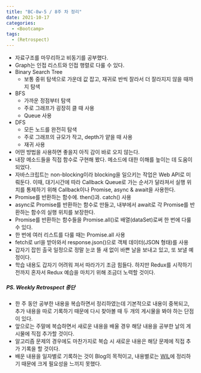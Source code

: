 ```yaml
---
title: "BC-8w-5 / 8주 차 정리"
date: 2021-10-17
categories:
  - <Bootcamp>
tags:
  - (Retrospect)
---
```


- 자료구조를 마무리하고 비동기를 공부했다.
- Graph는 인접 리스트와 인접 행렬로 다룰 수 있다.
- Binary Search Tree
  - 보통 중위 탐색으로 가운데 값 잡고, 재귀로 반씩 잘라서 더 잘라지지 않을 때까지 탐색
- BFS
  - 가까운 정점부터 탐색
  - 주로 그래프가 굉장히 클 때 사용
  - Queue 사용
- DFS
  - 모든 노드를 완전히 탐색
  - 주로 그래프의 규모가 작고, depth가 얕을 때 사용
  - 재귀 사용
- 어떤 방법을 사용하면 좋을지 아직 감이 바로 오지 않는다.
- 내장 메소드들을 직접 함수로 구현해 봤다. 메소드에 대한 이해를 높이는 데 도움이 되었다.
- 자바스크립트는 non-blocking이라 blocking을 일으키는 작업은 Web API로 미뤄둔다. 이때, 대기시간에 따라 Callback Queue로 가는 순서가 달라져서 실행 위치를 통제하기 위해 Callback이나 Promise, async & await을 사용한다.
- Promise를 반환하는 함수에. then()과. catch() 사용
- async로 Promise를 반환하는 함수로 만들고, 내부에서 await로 각 Promise를 반환하는 함수의 실행 위치를 보장한다.
- Promise를 반환하는 함수들을 Promise.all()로 배열(dataSet)로써 한 번에 다룰 수 있다.
- 한 번에 여러 리스트를 다룰 때는 Promise.all 사용
- fetch로 url을 받아와서 response.json()으로 객체 데이터(JSON 형태)를 사용
- 갑자기 잡힌 출국 일정으로 정말 눈코 뜰 새 없이 바쁜 날을 보내고 있고, 또 보낼 예정이다.
- 학습 내용도 갑자기 어려워 져서 따라가기 조금 힘들다. 하지만 Redux를 시작하기 전까지 혼자서 Redux 예습을 마치기 위해 조금더 노력할 것이다.

##### PS. Weekly Retrospect 중단

- 한 주 동안 공부한 내용을 복습하면서 정리하였는데 기본적으로 내용이 중복되고, 추가 내용을 따로 기록하기 때문에 다시 찾아볼 때 두 개의 게시물을 봐야 하는 단점이 있다.
- 앞으로는 주말에 복습하면서 새로운 내용을 배울 경우 해당 내용을 공부한 날의 게시물에 직접 추가할 것이다.
- 알고리즘 문제의 경우에도 마찬가지로 복습 시 새로운 내용은 해당 문제에 직접 추가 기록을 할 것이다.
- 배운 내용을 일자별로 기록하는 것이 Blog의 목적이고, 내용별로는 [WIL](https://github.com/YuchanJeong/WIL)에 정리하기 때문에 크게 필요성을 느끼지 못했다.
